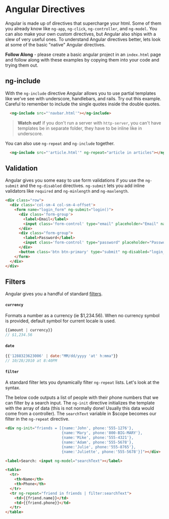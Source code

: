 # Angular Directives

Angular is made up of directives that supercharge your html. Some of them you already know like `ng-app`, `ng-click`, `ng-controller`, and `ng-model`. You can also make your own custom directives, but Angular also ships with a slew of very useful ones. To understand Angular directives better, lets look at some of the basic "native" Angular directives.

**Follow Along** - please create a basic angular project in an `index.html` page and follow along with these examples by copying them into your code and trying them out.

## ng-include

With the `ng-include` directive Angular allows you to use partial templates like we've see with underscore, handlebars, and rails. Try out this example. Careful to remember to include the single quotes inside the double quotes.

```html
  <ng-include src="'navbar.html'"></ng-include>
```
> **Watch out!** if you don't run a server with `http-server`, you can't have templates be in separate folder, they have to be inline like in underscore.

You can also use `ng-repeat` and `ng-include` together.

```html
  <ng-include src="'article.html'" ng-repeat="article in articles"></ng-include>
```

## Validation

Angular gives you some easy to use form validations if you use the `ng-submit` and the `ng-disabled` directives. `ng-submit` lets you add inline validators like `required` and `ng-minlength` and `ng-maxlength`.

```html
<div class="row">
  <div class='col-sm-4 col-sm-4-offset'>
    <form name="login_form" ng-submit="login()">
      <div class='form-group'>
        <label>Email</label>
        <input class='form-control' type="email" placeholder="Email" name="email" ng-model="user.email" required>
      </div>
      <div class="form-group">
        <label>Password</label>
        <input class='form-control' type="password" placeholder="Password" name="password" ng-model="user.password" ng-minlength=6 required />
      </div>
      <button class='btn btn-primary' type="submit" ng-disabled="login_form.email.$invalid || login_form.password.$invalid">Login</button>
    </form>
  </div>
</div>
```

## Filters

Angular gives you a handful of standard [filters](https://docs.angularjs.org/api/ng/filter).

#### `currency`
Formats a number as a currency (ie $1,234.56). When no currency symbol is provided, default symbol for current locale is used.

```js
{{amount | currency}}
// $1,234.56
```

#### `date`

```js
{{'1288323623006' | date:"MM/dd/yyyy 'at' h:mma"}}
// 10/28/2010 at 8:40PM
```

#### `filter`

A standard filter lets you dynamically filter `ng-repeat` lists. Let's look at the syntax.

The below code outputs a list of people with their phone numbers that we can filter by a search input. The `ng-init` directive initializes the template with the array of data (this is not normally done! Usually this data would come from a controller). The `searchText` variable in $scope becomes our filter in the `ng-repeat` directive.

```html
<div ng-init="friends = [{name:'John', phone:'555-1276'},
                         {name:'Mary', phone:'800-BIG-MARY'},
                         {name:'Mike', phone:'555-4321'},
                         {name:'Adam', phone:'555-5678'},
                         {name:'Julie', phone:'555-8765'},
                         {name:'Juliette', phone:'555-5678'}]"></div>

<label>Search: <input ng-model="searchText"></label>

<table>
  <tr>
    <th>Name</th>
    <th>Phone</th>
  </tr>
  <tr ng-repeat="friend in friends | filter:searchText">
    <td>{{friend.name}}</td>
    <td>{{friend.phone}}</td>
  </tr>
</table>
```

